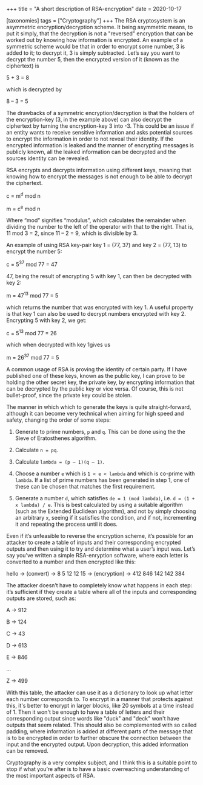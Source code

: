 +++
title = "A short description of RSA-encryption"
date = 2020-10-17

[taxonomies]
tags = ["Cryptography"]
+++
The RSA cryptosystem is an asymmetric encryption/decryption scheme. It being asymmetric means, to put it simply, that the decryption is not a "reversed" encryption that can be worked out by knowing how information is encrypted. <!-- more -->An example of a symmetric scheme would be that in order to encrypt some number, 3 is added to it; to decrypt it, 3 is simply subtracted. Let’s say you want to decrypt the number 5, then the encrypted version of it (known as the ciphertext) is

5 + 3 = 8

which is decrypted by

8 – 3 = 5

The drawbacks of a symmetric encryption/decryption is that the holders of the encryption-key (3, in the example above) can also decrypt the ciphertext by turning the encryption-key 3 into -3. This could be an issue if an entity wants to receive sensitive information and asks potential sources to encrypt the information in order to not reveal their identity. If the encrypted information is leaked and the manner of encrypting messages is publicly known, all the leaked information can be decrypted and the sources identity can be revealed.

RSA encrypts and decrypts information using different keys, meaning that knowing how to encrypt the messages is not enough to be able to decrypt the ciphertext.

c = m<sup>d</sup> mod n

m = c<sup>e</sup> mod n

Where “mod” signifies “modulus”, which calculates the remainder when dividing the number to the left of the operator with that to the right. That is, 11 mod 3 = 2, since 11 – 2 = 9, which is divisible by 3.

An example of using RSA key-pair key 1 = (77, 37) and key 2 = (77, 13) to encrypt the number 5:

c = 5<sup>37</sup> mod 77 = 47

47, being the result of encrypting 5 with key 1, can then be decrypted with key 2:

m = 47<sup>13</sup> mod 77 = 5

which returns the number that was encrypted with key 1. A useful property is that key 1 can also be used to decrypt numbers encrypted with key 2. Encrypting 5 with key 2, we get:

c = 5<sup>13</sup> mod 77 = 26

which when decrypted with key 1gives us

m = 26<sup>37</sup> mod 77 = 5

A common usage of RSA is proving the identity of certain party. If I have published one of these keys, known as the public key, I can prove to be holding the other secret key, the private key, by encrypting information that can be decrypted by the public key or vice versa. Of course, this is not bullet-proof, since the private key could be stolen.

The manner in which which to generate the keys is quite straight-forward, although it can become very technical when aiming for high speed and safety, changing the order of some steps:

1. Generate to prime numbers, `p` and `q`. This can be done using the the Sieve of Eratosthenes algorithm.

2. Calculate `n = pq`.

3. Calculate `lambda = (p – 1)(q – 1)`.

4. Choose a number `e` which is `1 < e < lambda` and which is co-prime with `lambda`. If a list of prime numbers has been generated in step 1, one of these can be chosen that matches the first requirement.

5. Generate a number `d`, which satisfies `de ≡ 1 (mod lambda)`, i.e. `d = (1 + x lambda) / e`. This is best calculated by using a suitable algorithm (such as the Extended Euclidean algorithm), and not by simply choosing an arbitrary `x`, seeing if it satisfies the condition, and if not, incrementing it and repeating the process until it does.

Even if it’s unfeasible to reverse the encryption scheme, it’s possible for an attacker to create a table of inputs and their corresponding encrypted outputs and then using it to try and determine what a user’s input was. Let’s say you’ve written a simple RSA-enryption software, where each letter is converted to a number and then encrypted like this:

hello → (convert) → 8 5 12 12 15 → (encryption) → 412 846 142 142 384

The attacker doesn’t have to completely know what happens in each step: it’s sufficient if they create a table where all of the inputs and corresponding outputs are stored, such as:

A → 912

B → 124

C → 43

D → 613

E → 846

...

Z → 499

With this table, the attacker can use it as a dictionary to look up what letter each number corresponds to. To encrypt in a manner that protects against this, it's better to encrypt in larger blocks, like 20 symbols at a time instead of 1. Then it won't be enough to have a table of letters and their corresponding output since words like "duck" and "deck" won't have outputs that seem related. This should also be complemented with so called padding, where information is added at different parts of the message that is to be encrypted in order to further obscure the connection between the input and the encrypted output. Upon decryption, this added information can be removed.

Cryptography is a very complex subject, and I think this is a suitable point to stop if what you’re after is to have a basic overreaching understanding of the most important aspects of RSA.
